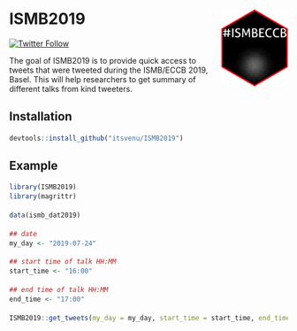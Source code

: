 # ISMB2019 <img src="man/figures/ISMB2019_sticker.png" align="right" alt="" width="120" />

<!-- badges: start -->
<!-- badges: end -->

[![Twitter Follow](https://img.shields.io/twitter/follow/nerd_yie.svg?style=social)](https://twitter.com/nerd_yie)  


The goal of ISMB2019 is to provide quick access to tweets that were tweeted during the ISMB/ECCB 2019, Basel. This will help researchers to get summary of different talks from kind tweeters.

## Installation

``` r
devtools::install_github("itsvenu/ISMB2019")
```

## Example

``` r
library(ISMB2019)
library(magrittr)

data(ismb_dat2019)

## date
my_day <- "2019-07-24"

## start time of talk HH:MM
start_time <- "16:00"

## end time of talk HH:MM
end_time <- "17:00"

ISMB2019::get_tweets(my_day = my_day, start_time = start_time, end_time = end_time)
```


